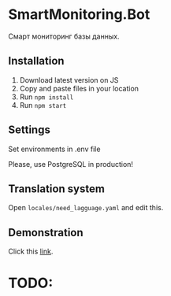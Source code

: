 # SmartMonitoring.Bot
Смарт мониторинг базы данных.

## Installation
1. Download latest version on JS
2. Copy and paste files in your location
3. Run `npm install`
4. Run `npm start`

## Settings
Set environments in .env file

Please, use PostgreSQL in production!

## Translation system
Open `locales/need_lagguage.yaml` and edit this.

## Demonstration
Click this [link](https://t.me/SmartM0nitoringRobot).


# TODO: